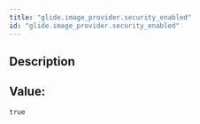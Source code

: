 ```yaml
---
title: "glide.image_provider.security_enabled"
id: "glide.image_provider.security_enabled"
---
```

## Description



## Value: 
```
true
```